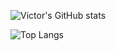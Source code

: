 ![Victor's GitHub stats](https://github-readme-stats.vercel.app/api?username=victorchilari&count_private=true&show_icons=true)

![Top Langs](https://github-readme-stats.vercel.app/api/top-langs/?username=victorchilari&layout=compact)

<!--
### Hi there 👋

**victorchilari/victorchilari** is a ✨ _special_ ✨ repository because its `README.md` (this file) appears on your GitHub profile.

Here are some ideas to get you started:

- 🔭 I’m currently working on ...
- 🌱 I’m currently learning ...
- 👯 I’m looking to collaborate on ...
- 🤔 I’m looking for help with ...
- 💬 Ask me about ...
- 📫 How to reach me: ...
- 😄 Pronouns: ...
- ⚡ Fun fact: ...
-->
